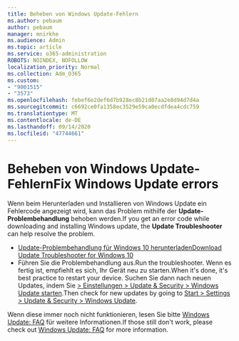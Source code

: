 ```yaml
---
title: Beheben von Windows Update-Fehlern
ms.author: pebaum
author: pebaum
manager: mnirkhe
ms.audience: Admin
ms.topic: article
ms.service: o365-administration
ROBOTS: NOINDEX, NOFOLLOW
localization_priority: Normal
ms.collection: Adm_O365
ms.custom:
- "9001515"
- "3573"
ms.openlocfilehash: febef6e2def6d7b928ec8b21d07aa2e8d94d7d4a
ms.sourcegitcommit: c6692ce0fa1358ec3529e59ca0ecdfdea4cdc759
ms.translationtype: MT
ms.contentlocale: de-DE
ms.lasthandoff: 09/14/2020
ms.locfileid: "47744661"
---
```

# <a name="fix-windows-update-errors"></a><span data-ttu-id="4ad1a-102">Beheben von Windows Update-Fehlern</span><span class="sxs-lookup"><span data-stu-id="4ad1a-102">Fix Windows Update errors</span></span>

<span data-ttu-id="4ad1a-103">Wenn beim Herunterladen und Installieren von Windows Update ein Fehlercode angezeigt wird, kann das Problem mithilfe der **Update-Problembehandlung** behoben werden.</span><span class="sxs-lookup"><span data-stu-id="4ad1a-103">If you get an error code while downloading and installing Windows update, the **Update Troubleshooter** can help resolve the problem.</span></span>

- [<span data-ttu-id="4ad1a-104">Update-Problembehandlung für Windows 10 herunterladen</span><span class="sxs-lookup"><span data-stu-id="4ad1a-104">Download Update Troubleshooter for Windows 10</span></span>](https://support.microsoft.com/help/4027322/windows-update-troubleshooter)
- <span data-ttu-id="4ad1a-105">Führen Sie die Problembehandlung aus.</span><span class="sxs-lookup"><span data-stu-id="4ad1a-105">Run the troubleshooter.</span></span> <span data-ttu-id="4ad1a-106">Wenn es fertig ist, empfiehlt es sich, Ihr Gerät neu zu starten.</span><span class="sxs-lookup"><span data-stu-id="4ad1a-106">When it's done, it's best practice to restart your device.</span></span> <span data-ttu-id="4ad1a-107">Suchen Sie dann nach neuen Updates, indem Sie [> Einstellungen > Update & Security > Windows Update starten](ms-settings:windowsupdate).</span><span class="sxs-lookup"><span data-stu-id="4ad1a-107">Then check for new updates by going to [Start > Settings > Update & Security > Windows Update](ms-settings:windowsupdate).</span></span>

<span data-ttu-id="4ad1a-108">Wenn diese immer noch nicht funktionieren, lesen Sie bitte [Windows Update: FAQ](https://support.microsoft.com/help/12373/windows-update-faq) für weitere Informationen.</span><span class="sxs-lookup"><span data-stu-id="4ad1a-108">If those still don't work, please check out [Windows Update: FAQ](https://support.microsoft.com/help/12373/windows-update-faq) for more information.</span></span>
